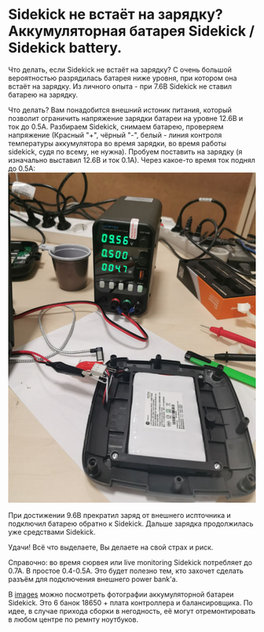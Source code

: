 # Sidekick не встаёт на зарядку? Аккумуляторная батарея Sidekick / Sidekick battery.

Что делать, если Sidekick не встаёт на зарядку? С очень большой вероятностью разрядилась батарея ниже уровня, при котором она встаёт на зарядку. Из личного опыта - при 7.6В Sidekick не ставил батарею на зарядку.

Что делать? Вам понадобится внешний истоник питания, который позволит ограничить напряжение зарядки батареи на уровне 12.6В и ток до 0.5А. Разбираем Sidekick, снимаем батарею, проверяем напряжение (Красный "+", чёрный "-", белый - линия контроля температуры аккумулятора во время зарядки, во время работы sidekick, судя по всему, не нужна). Пробуем поставить на зарядку (я изначально выставил 12.6В и ток 0.1А). Через какое-то время ток поднял до 0.5А:
![Battery_recovery](./images/battery_recover.jpg)

При достижении 9.6В прекратил заряд от внешнего испточника и подключил батарею обратно к Sidekick. Дальше зарядка продолжилась уже средствами Sidekick.

Удачи!
Всё что выделаете, Вы делаете на свой страх и риск.

Справочно: во время сюрвея или live monitoring Sidekick потребляет до 0.7А. В простое 0.4-0.5А. Это будет полезно тем, кто захочет сделать разъём для подключения внешнего power bank'а.

В [images](./images/) можно посмотреть фотографии аккумуляторной батареи Sidekick. Это 6 банок 18650 + плата контроллера и балансировщика. По идее, в случае прихода сборки в негодность, её могут отремонтировать в любом центре по ремнту ноутбуков.